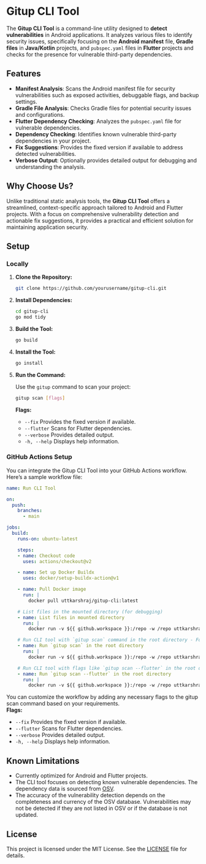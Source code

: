 # Gitup CLI Tool

The **Gitup CLI Tool** is a command-line utility designed to **detect vulnerabilities** in Android applications. It analyzes various files to identify security issues, specifically focusing on the **Android manifest** file, **Gradle files** in **Java/Kotlin** projects, and `pubspec.yaml` files in **Flutter** projects and checks for the presence for vulnerable third-party dependencies.

## Features

- **Manifest Analysis**: Scans the Android manifest file for security vulnerabilities such as exposed activities, debuggable flags, and backup settings.
- **Gradle File Analysis**: Checks Gradle files for potential security issues and configurations.
- **Flutter Dependency Checking**: Analyzes the `pubspec.yaml` file for vulnerable dependencies.
- **Dependency Checking**: Identifies known vulnerable third-party dependencies in your project.
- **Fix Suggestions**: Provides the fixed version if available to address detected vulnerabilities.
- **Verbose Output**: Optionally provides detailed output for debugging and understanding the analysis.

## Why Choose Us?

Unlike traditional static analysis tools, the **Gitup CLI Tool** offers a streamlined, context-specific approach tailored to Android and Flutter projects. With a focus on comprehensive vulnerability detection and actionable fix suggestions, it provides a practical and efficient solution for maintaining application security.

## Setup

### Locally

1. **Clone the Repository:**

   ```bash
   git clone https://github.com/yourusername/gitup-cli.git
   ```

2. **Install Dependencies:**

   ```bash
   cd gitup-cli
   go mod tidy
   ```

3. **Build the Tool:**

   ```bash
   go build
   ```

4. **Install the Tool:**

   ```bash
   go install
   ```

5. **Run the Command:**

   Use the `gitup` command to scan your project:

   ```bash
   gitup scan [flags]
   ```

   **Flags:**

   - `--fix`       Provides the fixed version if available.
   - `--flutter`   Scans for Flutter dependencies.
   - `--verbose`   Provides detailed output.
   - `-h, --help`  Displays help information.

### GitHub Actions Setup

You can integrate the Gitup CLI Tool into your GitHub Actions workflow. Here’s a sample workflow file:

```yaml
name: Run CLI Tool

on:
  push:
    branches:
      - main

jobs:
  build:
    runs-on: ubuntu-latest

    steps:
    - name: Checkout code
      uses: actions/checkout@v2

    - name: Set up Docker Buildx
      uses: docker/setup-buildx-action@v1

    - name: Pull Docker image
      run: |
        docker pull uttkarshraj/gitup-cli:latest

    # List files in the mounted directory (for debugging)
    - name: List files in mounted directory
      run: |
        docker run -v ${{ github.workspace }}:/repo -w /repo uttkarshraj/gitup-cli:latest ls -alh /repo

    # Run CLI tool with `gitup scan` command in the root directory - For Java/Kotlin projects
    - name: Run `gitup scan` in the root directory
      run: |
        docker run -v ${{ github.workspace }}:/repo -w /repo uttkarshraj/gitup-cli:latest gitup scan

    # Run CLI tool with flags like `gitup scan --flutter` in the root directory - For Flutter projects
    - name: Run `gitup scan --flutter` in the root directory
      run: |
        docker run -v ${{ github.workspace }}:/repo -w /repo uttkarshraj/gitup-cli:latest gitup scan --flutter
```
You can customize the workflow by adding any necessary flags to the gitup scan command based on your requirements.<br>
**Flags:**

   - `--fix`       Provides the fixed version if available.
   - `--flutter`   Scans for Flutter dependencies.
   - `--verbose`   Provides detailed output.
   - `-h, --help`  Displays help information.

## Known Limitations

- Currently optimized for Android and Flutter projects.
- The CLI tool focuses on detecting known vulnerable dependencies. The dependency data is sourced from [OSV](https://osv.dev/).
- The accuracy of the vulnerability detection depends on the completeness and currency of the OSV database. Vulnerabilities may not be detected if they are not listed in OSV or if the database is not updated.

## License

This project is licensed under the MIT License. See the [LICENSE](LICENSE) file for details.
